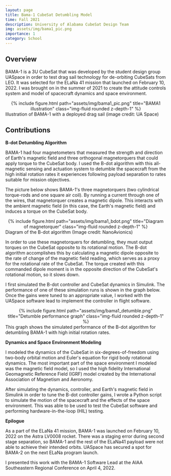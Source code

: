 ```yaml
---
layout: page
title: Bama-1 CubeSat Detumbling Model
time: Fall 2021
description: University of Alabama CubeSat Design Team
img: assets/img/bama1_pic.png
importance: 1
category: School
---
```


## Overview
BAMA-1 is a 3U CubeSat that was developed by the student design group UASpace in order to test drag sail technology for de-orbiting CubeSats from LEO. It was selected for the ELaNa 41 mission that launched on February 10, 2022. I was brought on in the summer of 2021 to create the attitude controls system and model of spacecraft dynamics and space environment.

<div class="row">
    <div class="col">
        <center>{% include figure.html path="assets/img/bama1_pic.png" title="BAMA1 illustration" class="img-fluid rounded z-depth-1" %}</center>
    </div>
</div>
<div class="caption">
    Illustration of BAMA-1 with a deployed drag sail (image credit: UA Space)
</div>


## Contributions

**B-dot Detumbling Algorithm**

BAMA-1 had four magnetometers that measured the strength and direction of Earth's magnetic field and three orthogonal magnetorquers that could apply torque to the CubeSat body. I used the B-dot algorithm with this all-magnetic sensing and actuation system to detumble the spacecraft from the high initial rotation rates it experiences following payload separation to rates suitable for mission objectives.

The picture below shows BAMA-1's three magnetorquers (two cylindrical torque-rods and one square air coil). By running a current through one of the wires, that magnetorquer creates a magnetic dipole. This interacts with the ambient magnetic field (in this case, the Earth's magnetic field) and induces a torque on the CubeSat body.

<div class="row">
    <div class="col">
        <center>{% include figure.html path="assets/img/bama1_bdot.png" title="Diagram of magnetorquer" class="img-fluid rounded z-depth-1" %}</center>
    </div>
</div>
<div class="caption">
    Diagram of the B-dot algorithm (Image credit: NanoAvionics)
</div>

In order to use these magnetorquers for detumbling, they must output torques on the CubeSat opposite to its rotational motion. The B-dot algorithm accomplishes this by calculating a magnetic dipole opposite to the rate of change of the magnetic field reading, which serves as a proxy for the rotational rate of the CubeSat. The torque created with this commanded dipole moment is in the opposite direction of the CubeSat's rotational motion, so it slows down.

I first simulated the B-dot controller and CubeSat dynamics in Simulink. The performance of one of these simulation runs is shown in the graph below. Once the gains were tuned to an appropriate value, I worked with the UASpace software lead to implement the controller in flight software.

<div class="row">
    <div class="col">
        <center>{% include figure.html path="assets/img/bama1_detumble.png" title="Detumble performance graph" class="img-fluid rounded z-depth-1" %}</center>
    </div>
</div>
<div class="caption">
    This graph shows the simulated performance of the B-dot algorithm for detumbling BAMA-1 with high initial rotation rates.
</div>

**Dynamics and Space Environment Modeling**

I modeled the dynamics of the CubeSat in six-degrees-of-freedom using two-body orbital motion and Euler's equation for rigid body rotational dynamics. The most important part of the space environment I modeled was the magnetic field model, so I used the high fidelity International Geomagnetic Reference Field (IGRF) model created by the International Association of Magnetism and Aeronomy.

After simulating the dynamics, controller, and Earth's magnetic field in Simulink in order to tune the B-dot controller gains, I wrote a Python script to simulate the motion of the spacecraft and the effects of the space environment. This was able to be used to test the CubeSat software and performing hardware-in-the-loop (HIL) testing.

**Epilogue**

As a part of the ELaNa 41 mission, BAMA-1 was launched on February 10, 2022 on the Astra LV0008 rocket. There was a staging error during second stage separation, so BAMA-1 and the rest of the ELaNa41 payload were not able to achieve their intended orbits. UASpace has secured a spot for BAMA-2 on the next ELaNa program launch.

I presented this work with the BAMA-1 Software Lead at the AIAA Southeastern Regional Conference on April 4, 2022.